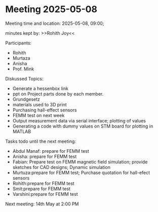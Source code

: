 # Meeting 2025-05-08
Meeting time and location: 2025-05-08, 09:00; 

minutes kept by:  >>Rohith Joy<<

Participants:
- Rohith
- Murtaza
- Anisha
- Prof. Mink

Diskussed Topics:
- Generate a hessenbox link
- ppt on Project parts done by each member.
- Grundgesetz
- materials used to 3D print
- Purchasing hall-effect sensors
- FEMM test on next week
- Output measurement data via serial interface; plotting of values
- Generating a code with dummy values on STM board for plotting in MATLAB


Tasks todo until the next meeting:
- Abdul Manaf: prepare for FEMM test 
- Anisha: prepare for FEMM test
- Fabian: Prepare test on FEMM magnetic field simulation; provide sketches for CAD designs; Dynamic simulation
- Murtuza:prepare for FEMM test; Purchase quotation for hall-efect sensors 
- Rohith:prepare for FEMM test
- Smit:prepare for FEMM test
- Varshini:prepare for FEMM test


Next meeting: 14th May at 2:00 PM

